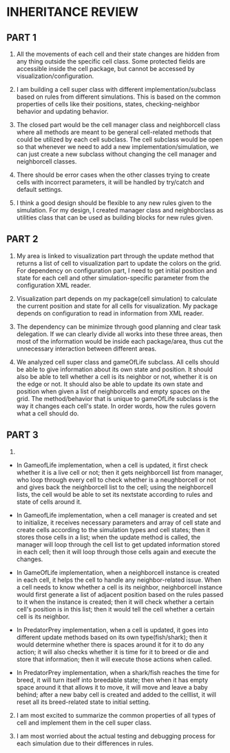 # INHERITANCE REVIEW

## PART 1

1. All the movements of each cell and their state changes are hidden from any thing outside the specific cell class. Some protected fields are accessible inside the cell package, but cannot be accessed by visualization/configuration.

2. I am building a cell super class with different implementation/subclass based on rules from different simulations. This is based on the common properties of cells like their positions, states, checking-neighbor behavior and updating behavior. 

3. The closed part would be the cell manager class and neighborcell class where all methods are meant to be general cell-related methods that could be utilized by each cell subclass. The cell subclass would be open so that whenever we need to add a new implementation/simulation, we can just create a new subclass without changing the cell manager and neighborcell classes. 

4. There should be error cases when the other classes trying to create cells with incorrect parameters, it will be handled by try/catch and default settings.

5. I think a good design should be flexible to any new rules given to the simulation. For my design, I created manager class and neighborclass as utilities class that can be used as building blocks for new rules given. 

## PART 2

1. My area is linked to visualization part through the update method that returns a list of cell to visualization part to update the colors on the grid. For dependency on configuration part, I need to get initial position and state for each cell and other simulation-specific parameter from the configuration XML reader. 

2. Visualization part depends on my package(cell simulation) to calculate the current position and state for all cells for visualization. My package depends on configuration to read in information from XML reader. 

3. The dependency can be minimize through good planning and clear task delegation. If we can clearly divide all works into these three areas, then most of the information would be inside each package/area, thus cut the unnecessary interaction between different areas. 

4. We analyzed cell super class and gameOfLife subclass. All cells should be able to give information about its own state and position. It should also be able to tell whether a cell is its neighbor or not, whether it is on the edge or not. It should also be able to update its own state and position when given a list of neighborcells and empty spaces on the grid. The method/behavior that is unique to gameOfLife subclass is the way it changes each cell's state. In order words, how the rules govern what a cell should do. 

## PART 3

1. 
- In GameofLife implementation, when a cell is updated, it first check whether it is a live cell or not; then it gets neighborcell list from manager, who loop through every cell to check whether is a neughborcell or not and gives back the neighborcell list to the cell; using the neighborcell lists, the cell would be able to set its nextstate according to rules and state of cells around it. 

- In GameofLife implementation, when a cell manager is created and set to initialize, it receives necessary parameters and array of cell state and create cells according to the simulation types and cell states; then it stores those cells in a list; when the update method is called, the manager will loop through the cell list to get updated information stored in each cell; then it will loop through those cells again and execute the changes. 

- In GameOfLife implementation, when a neighborcell instance is created in each cell, it helps the cell to handle any neighbor-related issue. When a cell needs to know whether a cell is its neighbor, neighborcell instance would first generate a list of adjacent position based on the rules passed to it when the instance is created; then it will check whether a certain cell's position is in this list; then it would tell the cell whether a certain cell is its neighbor.

- In PredatorPrey implementation, when a cell is updated, it goes into different update methods based on its own type(fish/shark); then it would determine whether there is spaces around it for it to do any action; it will also checks whether it is time for it to breed or die and store that information; then it will execute those actions when called.

- In PredatorPrey implementation, when a shark/fish reaches the time for breed, it will turn itself into breedable state; then when it has empty space around it that allows it to move, it will move and leave a baby behind; after a new baby cell is created and added to the celllist, it will reset all its breed-related state to initial setting. 

2. I am most excited to summarize the common properties of all types of cell and implement them in the cell super class. 

3. I am most worried about the actual testing and debugging process for each simulation due to their differences in rules. 
